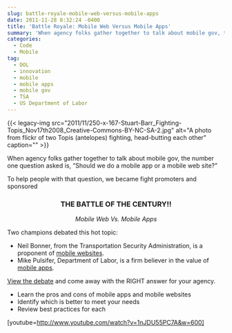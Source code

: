 ```yaml
---
slug: battle-royale-mobile-web-versus-mobile-apps
date: 2011-11-28 8:32:24 -0400
title: 'Battle Royale: Mobile Web Versus Mobile Apps'
summary: 'When agency folks gather together to talk about mobile gov, the number one question asked is, &#8220;Should we do a mobile app or a mobile web site?&#8221; To help people with that question, we became fight promoters and sponsored THE BATTLE OF THE CENTURY!! Mobile Web Vs. Mobile Apps Two champions debated this hot topic: Neil'
categories:
  - Code
  - Mobile
tag:
  - DOL
  - innovation
  - mobile
  - mobile apps
  - mobile gov
  - TSA
  - US Department of Labor
---
```


{{< legacy-img src="2011/11/250-x-167-Stuart-Barr\_Fighting-Topis\_Nov17th2008_Creative-Commons-BY-NC-SA-2.jpg" alt="A photo from flickr of two Topis (antelopes) fighting, head-butting each other" caption="" >}} 

When agency folks gather together to talk about mobile gov, the number one question asked is, &#8220;Should we do a mobile app or a mobile web site?&#8221;

To help people with that question, we became fight promoters and sponsored

<h3 style="text-align: center">
  THE BATTLE OF THE CENTURY!!
</h3>

<p style="text-align: center">
  <em>Mobile Web Vs. Mobile Apps</em>
</p>

Two champions debated this hot topic:

  * Neil Bonner, from the Transportation Security Administration, is a proponent of [mobile websites](http://apps.tsa.dhs.gov/mytsa/).
  * Mike Pulsifer, Department of Labor, is a firm believer in the value of [mobile apps](http://www.dol.gov/dol/apps/).

[View the debate](https://s3.amazonaws.com/digitalgov/_legacy-img/2011/11/mobile-apps-vs-mobile-web-slides.pdf) and come away with the RIGHT answer for your agency.

  * Learn the pros and cons of mobile apps and mobile websites
  * Identify which is better to meet your needs
  * Review best practices for each

[youtube=http://www.youtube.com/watch?v=1nJDU55PC7A&w=600]